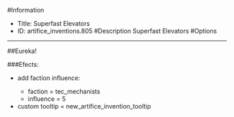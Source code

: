 #Information
 - Title: Superfast Elevators
 - ID: artifice_inventions.805
#Description
Superfast Elevators
#Options

___
##Eureka!

###Efects:<ul><li>add faction influence:</li><ul><li>faction = tec_mechanists</li><li>influence = 5</li></ul><li>custom tooltip = new_artifice_invention_tooltip</li></ul>
